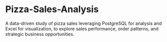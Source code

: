 # Pizza-Sales-Analysis
A data-driven study of pizza sales leveraging PostgreSQL for analysis and Excel for visualization, to explore sales performance, order patterns, and strategic business opportunities.

